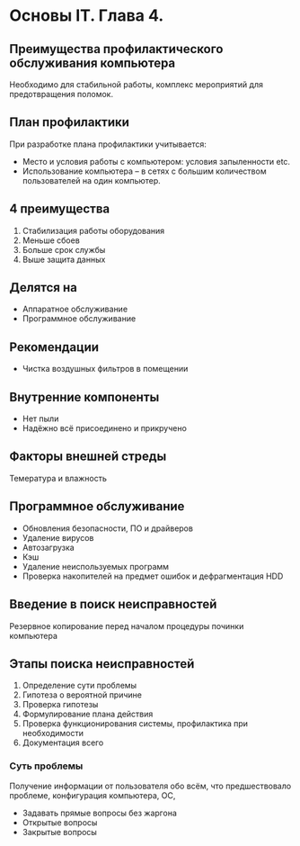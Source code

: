 # Основы IT. Глава 4.


## Преимущества профилактического обслуживания компьютера
Необходимо для стабильной работы, комплекс мероприятий для предотвращения поломок.

## План профилактики
При разработке плана профилактики учитывается:
* Место и условия работы с компьютером: условия запыленности etc.
* Использование компьютера – в сетях с большим количеством пользователей на один компьютер.


## 4 преимущества
1. Стабилизация работы оборудования
1. Меньше сбоев
1. Больше срок службы
1. Выше защита данных


## Делятся на
* Аппаратное обслуживание
* Программное обслуживание


## Рекомендации
* Чистка воздушных фильтров в помещении


## Внутренние компоненты
* Нет пыли
* Надёжно всё присоединено и прикручено


## Факторы внешней стреды
Темература и влажность


## Программное обслуживание
* Обновления безопасности, ПО и драйверов
* Удаление вирусов
* Автозагрузка
* Кэш
* Удаление неиспользуемых программ
* Проверка накопителей на предмет ошибок и дефрагментация HDD


## Введение в поиск неисправностей
Резервное копирование перед началом процедуры починки компьютера


## Этапы поиска неисправностей
1. Определение сути проблемы
1. Гипотеза о вероятной причине
1. Проверка гипотезы
1. Формулирование плана действия
1. Проверка функционирования системы, профилактика при необходимости
1. Документация всего


### Суть проблемы
Получение информации от пользователя обо всём, что предшествовало проблеме, конфигурация компьютера, ОС, 

* Задавать прямые вопросы без жаргона
* Открытые вопросы
* Закрытые вопросы
